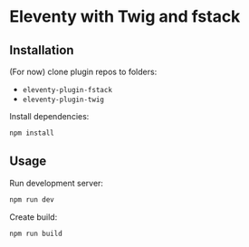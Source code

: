 # Eleventy with Twig and fstack

## Installation

(For now) clone plugin repos to folders:

* `eleventy-plugin-fstack`
* `eleventy-plugin-twig`

Install dependencies:

```sh
npm install
```

## Usage

Run development server:

```sh
npm run dev
```

Create build:

```sh
npm run build
```
